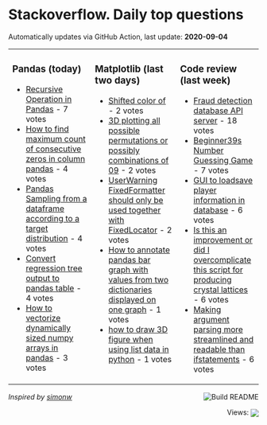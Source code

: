 # Stackoverflow. Daily top questions 

Automatically updates via GitHub Action, last update: **<!-- date starts -->2020-09-04<!-- date ends -->**


<table><tr><td valign="top" width="33%">

### Pandas (today)
<!-- pandas starts -->
* [Recursive Operation in Pandas](https://stackoverflow.com/questions/63733994/recursive-operation-in-pandas) - 7 votes
* [How to find maximum count of consecutive zeros in column pandas](https://stackoverflow.com/questions/63737388/how-to-find-maximum-count-of-consecutive-zeros-in-column-pandas) - 4 votes
* [Pandas Sampling from a dataframe according to a target distribution](https://stackoverflow.com/questions/63738389/pandas-sampling-from-a-dataframe-according-to-a-target-distribution) - 4 votes
* [Convert regression tree output to pandas table](https://stackoverflow.com/questions/63746507/convert-regression-tree-output-to-pandas-table) - 4 votes
* [How to vectorize dynamically sized numpy arrays in pandas](https://stackoverflow.com/questions/63742177/how-to-vectorize-dynamically-sized-numpy-arrays-in-pandas) - 3 votes
<!-- pandas ends -->
</td><td valign="top" width="34%">


### Matplotlib (last two days)
<!-- matplotlib starts -->
* [Shifted color of](https://stackoverflow.com/questions/63710008/shifted-color-of) - 2 votes
* [3D plotting all possible permutations or possibly combinations of 09](https://stackoverflow.com/questions/63744544/3d-plotting-all-possible-permutations-or-possibly-combinations-of-0-9) - 2 votes
* [UserWarning FixedFormatter should only be used together with FixedLocator](https://stackoverflow.com/questions/63723514/userwarning-fixedformatter-should-only-be-used-together-with-fixedlocator) - 2 votes
* [How to annotate pandas bar graph with values from two dictionaries displayed on one graph](https://stackoverflow.com/questions/63737009/how-to-annotate-pandas-bar-graph-with-values-from-two-dictionaries-displayed-on) - 1 votes
* [how to draw 3D figure when using list data in python](https://stackoverflow.com/questions/63718858/how-to-draw-3d-figure-when-using-list-data-in-python) - 1 votes
<!-- matplotlib ends -->
</td><td valign="top" width="34%">


### Сode review (last week)
<!-- python starts -->
* [Fraud detection database API server](https://codereview.stackexchange.com/questions/248587/fraud-detection-database-api-server) - 18 votes
* [Beginner39s Number Guessing Game](https://codereview.stackexchange.com/questions/248759/beginners-number-guessing-game) - 7 votes
* [GUI to loadsave player information in database](https://codereview.stackexchange.com/questions/248721/gui-to-load-save-player-information-in-database) - 6 votes
* [Is this an improvement or did I overcomplicate this script for producing crystal lattices](https://codereview.stackexchange.com/questions/248598/is-this-an-improvement-or-did-i-over-complicate-this-script-for-producing-crysta) - 6 votes
* [Making argument parsing more streamlined and readable than ifstatements](https://codereview.stackexchange.com/questions/248871/making-argument-parsing-more-streamlined-and-readable-than-if-statements) - 6 votes
<!-- python ends -->
</td></tr></table>

<a href="https://github.com/hp0404/hp0404/actions"><img src="https://github.com/hp0404/hp0404/workflows/Build%20README/badge.svg" align="right" alt="Build README"></a> <p>*Inspired by  [simonw](https://github.com/simonw/simonw)*</p>

<div align="right">
<p></p> Views:
<img src="https://profile-counter.glitch.me/hp0404/count.svg" align="center">
</div>